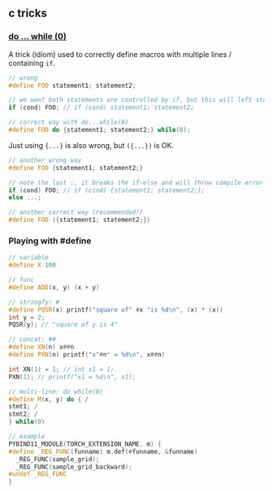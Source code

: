 ## c tricks

### [do ... while (0)](https://bruceblinn.com/linuxinfo/DoWhile.html#:~:text=You%20may%20see%20a%20do,single%20statement%20can%20be%20used.)

A trick (idiom) used to correctly define macros with multiple lines / containing `if`.

```cpp
// wrong
#define FOO statement1; statement2; 

// we want both statements are controlled by if, but this will left statement2 always be run.
if (cond) FOO; // if (cond) statement1; statement2;

// correct way with do...while(0)
#define FOO do {statement1; statement2;} while(0);
```

Just using `{...}` is also wrong, but `({...})` is OK.

```cpp
// another wrong way
#define FOO {statement1; statement2;}

// note the last ;, it breaks the if-else and will throw compile error!
if (cond) FOO; // if (cind) {statement1; statement2;};
else ...;

// another correct way (recommended!)
#define FOO ({statement1; statement2;})
```



### Playing with #define

```cpp
// variable
#define X 100

// func
#define ADD(x, y) (x + y)

// stringfy: #
#define PQSR(x) printf("square of" #x "is %d\n", (x) * (x))
int y = 2;
PQSR(y); // "square of y is 4"

// concat: ##
#define XN(n) x##n
#define PXN(n) printf("x"#n" = %d\n", x##n)

int XN(1) = 1; // int x1 = 1;
PXN(1); // printf("x1 = %d\n", x1);

// multi-line: do while(0)
#define M(x, y) do { /
stmt1; /
stmt2; /
} while(0)

// example
PYBIND11_MODULE(TORCH_EXTENSION_NAME, m) {
#define _REG_FUNC(funname) m.def(#funname, &funname)
  _REG_FUNC(sample_grid);
  _REG_FUNC(sample_grid_backward);
#undef _REG_FUNC
}
```

